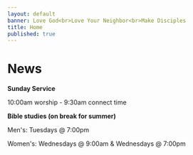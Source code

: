 ```yaml
---
layout: default
banner: Love God<br>Love Your Neighbor<br>Make Disciples
title: Home
published: true
---
```


# News

**Sunday Service**

10:00am worship - 9:30am connect time

**Bible studies (on break for summer)**

Men's: Tuesdays @ 7:00pm

Women's: Wednesdays @ 9:00am & Wednesdays @ 7:00pm
